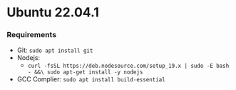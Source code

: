 # Ubuntu 22.04.1

### Requirements
- Git: `sudo apt install git`
- Nodejs: 
  - `curl -fsSL https://deb.nodesource.com/setup_19.x | sudo -E bash - &&\
sudo apt-get install -y nodejs`
- GCC Complier: `sudo apt install build-essential`
